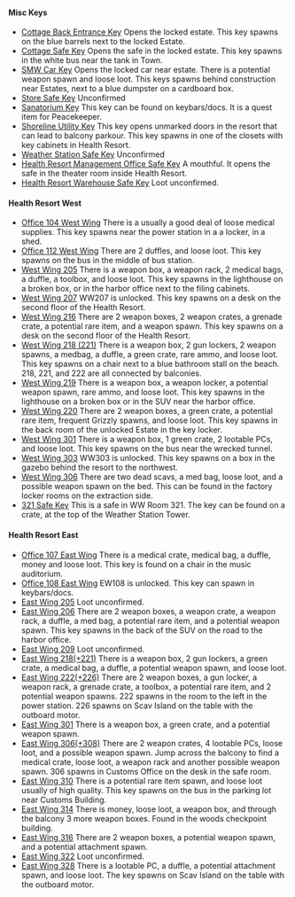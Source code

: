 #### Misc Keys

- <a href="#" class="badge badge-secondary">Cottage Back Entrance Key</a> Opens
  the locked estate. This key spawns on the blue barrels next to the locked
  Estate.
- <a href="#" class="badge badge-secondary">Cottage Safe Key</a> Opens the safe
  in the locked estate. This key spawns in the white bus near the tank in Town. 
- <a href="#" class="badge badge-secondary">SMW Car Key</a> Opens the locked
  car near estate. There is a potential weapon spawn and loose loot. This keys
  spawns behind construction near Estates, next to a blue dumpster on a
  cardboard box. 
- <a href="#" class="badge badge-secondary">Store Safe Key</a> Unconfirmed
- <a href="#" class="badge badge-secondary">Sanatorium Key</a> This key can be
  found on keybars/docs. It is a quest item for Peacekeeper.
- <a href="#" class="badge badge-secondary">Shoreline Utility Key</a> This key
  opens unmarked doors in the resort that can lead to balcony parkour. This key
  spawns in one of the closets with key cabinets in Health Resort. 
- <a href="#" class="badge badge-secondary">Weather Station Safe Key</a>
  Unconfirmed
- <a href="#" class="badge badge-secondary">Health Resort Management Office
  Safe Key</a> A mouthful. It opens the safe in the theater room inside Health
  Resort. 
- <a href="#" class="badge badge-secondary">Health Resort Warehouse Safe
  Key</a> Loot unconfirmed. 

#### Health Resort West

- <a href="#" class="badge badge-secondary">Office 104 West Wing</a> There is a
  usually a good deal of loose medical supplies. This key spawns near the power
  station in a a locker, in a shed. 
- <a href="#" class="badge badge-secondary">Office 112 West Wing</a> There are
  2 duffles, and loose loot. This key spawns on the bus in the middle of bus
  station. 
- <a href="#" class="badge badge-secondary">West Wing 205</a> There is a weapon
  box, a weapon rack, 2 medical bags, a duffle, a toolbox, and loose loot. This
  key spawns in the lighthouse on a broken box, or in the harbor office next to
  the filing cabinets.
- <a href="#" class="badge badge-secondary">West Wing 207</a> WW207 is
  unlocked. This key spawns on a desk on the second floor of the Health Resort.
- <a href="#" class="badge badge-secondary">West Wing 216</a> There are 2
  weapon boxes, 2 weapon crates, a grenade crate, a potential rare item, and a
  weapon spawn. This key spawns on a desk on the second floor of the Health
  Resort. 
- <a href="#" class="badge badge-secondary">West Wing 218 (221)</a> There is a
  weapon box, 2 gun lockers, 2 weapon spawns, a medbag, a duffle, a green
  crate, rare ammo, and loose loot. This key spawns on a chair next to a blue
  bathroom stall on the beach. 218, 221, and 222 are all connected by
  balconies.
- <a href="#" class="badge badge-secondary">West Wing 219</a> There is a weapon
  box, a weapon locker, a potential weapon spawn, rare ammo, and loose loot.
  This key spawns in the lighthouse on a broken box or in the SUV near the
  harbor office. 
- <a href="#" class="badge badge-secondary">West Wing 220</a> There are 2
  weapon boxes, a green crate, a potential rare item, frequent Grizzly spawns,
  and loose loot. This key spawns in the back room of the unlocked Estate in
  the key locker.
- <a href="#" class="badge badge-secondary">West Wing 301</a> There is a weapon
  box, 1 green crate, 2 lootable PCs, and loose loot. This key spawns on the
  bus near the wrecked tunnel.
- <a href="#" class="badge badge-secondary">West Wing 303</a> WW303 is
  unlocked. This key spawns on a box in the gazebo behind the resort to the
  northwest.
- <a href="#" class="badge badge-secondary">West Wing 306</a> There are two
  dead scavs, a med bag, loose loot, and a possible weapon spawn on the bed.
  This can be found in the factory locker rooms on the extraction side. 
- <a href="#" class="badge badge-secondary">321 Safe Key</a> This is a safe in
  WW Room 321. The key can be found on a crate, at the top of the Weather
  Station Tower. 

#### Health Resort East

- <a href="#" class="badge badge-secondary">Office 107 East Wing</a> There is a
  medical crate, medical bag, a duffle, money and loose loot. This key is found
  on a chair in the music auditorium.
- <a href="#" class="badge badge-secondary">Office 108 East Wing</a> EW108 is
  unlocked. This key can spawn in keybars/docs. 
- <a href="#" class="badge badge-secondary">East Wing 205</a> Loot unconfirmed. 
- <a href="#" class="badge badge-secondary">East Wing 206</a> There are 2
  weapon boxes, a weapon crate, a weapon rack, a duffle, a med bag, a potential
  rare item, and a potential weapon spawn. This key spawns in the back of the
  SUV on the road to the harbor office. 
- <a href="#" class="badge badge-secondary">East Wing 209</a> Loot unconfirmed.
- <a href="#" class="badge badge-secondary">East Wing 218(+221)</a> There is a
  weapon box, 2 gun lockers, a green crate, a medical bag, a duffle, a
  potential weapon spawn, and loose loot.
- <a href="#" class="badge badge-secondary">East Wing 222(+226)</a> There are 2
  weapon boxes, a gun locker, a weapon rack, a grenade crate, a toolbox, a
  potential rare item, and 2 potential weapon spawns. 222 spawns in the room to
  the left in the power station. 226 spawns on Scav Island on the table with
  the outboard motor. 
- <a href="#" class="badge badge-secondary">East Wing 301</a> There is a weapon
  box, a green crate, and a potential weapon spawn. 
- <a href="#" class="badge badge-secondary">East Wing 306(+308)</a> There are 2
  weapon crates, 4 lootable PCs, loose loot, and a possible weapon spawn. Jump
  across the balcony to find a medical crate, loose loot, a weapon rack and
  another possible weapon spawn. 306 spawns in Customs Office on the desk in
  the safe room. 
- <a href="#" class="badge badge-secondary">East Wing 310</a> There is a
  potential rare item spawn, and loose loot usually of high quality. This key
  spawns on the bus in the parking lot near Customs Building.
- <a href="#" class="badge badge-secondary">East Wing 314</a> There is money,
  loose loot, a weapon box, and through the balcony 3 more weapon boxes. Found
  in the woods checkpoint building.
- <a href="#" class="badge badge-secondary">East Wing 316</a> There are 2
  weapon boxes, a potential weapon spawn, and a potential attachment spawn.
- <a href="#" class="badge badge-secondary">East Wing 322</a> Loot unconfirmed.
- <a href="#" class="badge badge-secondary">East Wing 328</a> There is a
  lootable PC, a duffle, a potential attachment spawn, and loose loot. The key
  spawns on Scav Island on the table with the outboard motor. 
